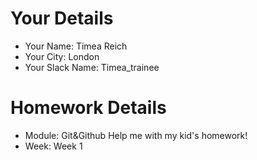 <!--

The title for your pull request should be made in this format

CITY CLASS_NO - FIRST_NAME LAST_NAME - MODULE - WEEK_NO

For example,

London Class 7 - Chris Owen - HTMl/CSS - Week 1

-->

# Your Details

- Your Name: Timea Reich
- Your City: London
- Your Slack Name: Timea_trainee

# Homework Details

- Module: Git&Github Help me with my kid's homework! 
- Week: Week 1
